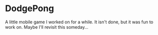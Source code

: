 # DodgePong #
A little mobile game I worked on for a while.  It isn't done, but it was fun to work on.  Maybe I'll revisit this someday...
